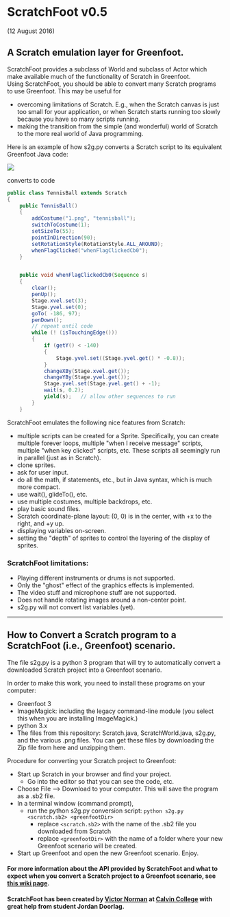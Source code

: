 # ScratchFoot v0.5 
(12 August 2016)

## A Scratch emulation layer for Greenfoot.

ScratchFoot provides a subclass of World and subclass of Actor which make available much of the functionality of Scratch in Greenfoot.  
Using ScratchFoot, you should be able to convert many Scratch programs to use Greenfoot.  This may be useful for

* overcoming limitations of Scratch.  E.g., when the Scratch canvas is just too small for your application, or when Scratch starts 
running too slowly because you have so many scripts running.
* making the transition from the simple (and wonderful) world of Scratch to the more real world of Java programming.

Here is an example of how s2g.py converts a Scratch script to its equivalent Greenfoot Java code:

![](http://i.imgur.com/atm0QcN.png)

converts to code 

```java
public class TennisBall extends Scratch
{
    public TennisBall()
    {
        addCostume("1.png", "tennisball");
        switchToCostume(1);
        setSizeTo(55);
        pointInDirection(90);
        setRotationStyle(RotationStyle.ALL_AROUND);
        whenFlagClicked("whenFlagClickedCb0");
    }


    public void whenFlagClickedCb0(Sequence s)
    {
        clear();
        penUp();
        Stage.xvel.set(3);
        Stage.yvel.set(0);
        goTo( -186, 97);
        penDown();
        // repeat until code
        while (! (isTouchingEdge()))
        {
            if (getY() < -140)
            {
                Stage.yvel.set((Stage.yvel.get() * -0.8));
            }
            changeXBy(Stage.xvel.get());
            changeYBy(Stage.yvel.get());
            Stage.yvel.set(Stage.yvel.get() + -1);
            wait(s, 0.2);
            yield(s);   // allow other sequences to run
        }
    }
```

ScratchFoot emulates the following nice features from Scratch:
* multiple scripts can be created for a Sprite.  Specifically, you can create multiple forever loops, multiple "when I receive message" scripts,
multiple "when key clicked" scripts, etc.  These scripts all seemingly run in parallel (just as in Scratch).
* clone sprites.
* ask for user input.
* do all the math, if statements, etc., but in Java syntax, which is much more compact.
* use wait(), glideTo(), etc.
* use multiple costumes, multiple backdrops, etc.
* play basic sound files.
* Scratch coordinate-plane layout: (0, 0) is in the center, with +x to the right, and +y up.
* displaying variables on-screen.
* setting the "depth" of sprites to control the layering of the display of sprites.

### ScratchFoot limitations: 
* Playing different instruments or drums is not supported.
* Only the "ghost" effect of the graphics effects is implemented.
* The video stuff and microphone stuff are not supported.
* Does not handle rotating images around a non-center point.
* s2g.py will not convert list variables (yet).

----------------------

## How to Convert a Scratch program to a ScratchFoot (i.e., Greenfoot) scenario.

The file s2g.py is a python 3 program that will try to automatically convert a downloaded Scratch project into a Greenfoot scenario. 

In order to make this work, you need to install these programs on your computer:

* Greenfoot 3
* ImageMagick: including the legacy command-line module (you select this when you are installing ImageMagick.)
* python 3.x
* The files from this repository: Scratch.java, ScratchWorld.java, s2g.py, and the various .png files.  You can get these files by downloading the Zip file from here and unzipping them.

Procedure for converting your Scratch project to Greenfoot:

* Start up Scratch in your browser and find your project.  
  * Go into the editor so that you can see the code, etc.
* Choose File --> Download to your computer.  This will save the program as a .sb2 file.
* In a terminal window (command prompt), 
  * run the python s2g.py conversion script:   `python s2g.py <scratch.sb2> <greenfootDir>`
    * replace `<scratch.sb2>` with the name of the .sb2 file you downloaded from Scratch
    * replace `<greenfootDir>` with the name of a folder where your new Greenfoot scenario will be created.
* Start up Greenfoot and open the new Greenfoot scenario.  Enjoy.


#### For more information about the API provided by ScratchFoot and what to expect when you convert a Scratch project to a Greenfoot scenario, see [this wiki page](https://github.com/VictorNorman/ScratchFoot/wiki/Mapping-between-Scratch-Block-and-ScratchFoot-generated-Code).



#### ScratchFoot has been created by [Victor Norman](mailto:vtn2@calvin.edu) at [Calvin College](http://www.calvin.edu) with great help from student Jordan Doorlag.

